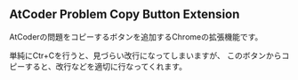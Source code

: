## AtCoder Problem Copy Button Extension
AtCoderの問題をコピーするボタンを追加するChromeの拡張機能です。

単純にCtr+Cを行うと、見づらい改行になってしまいますが、
このボタンからコピーすると、改行などを適切に行なってくれます。
